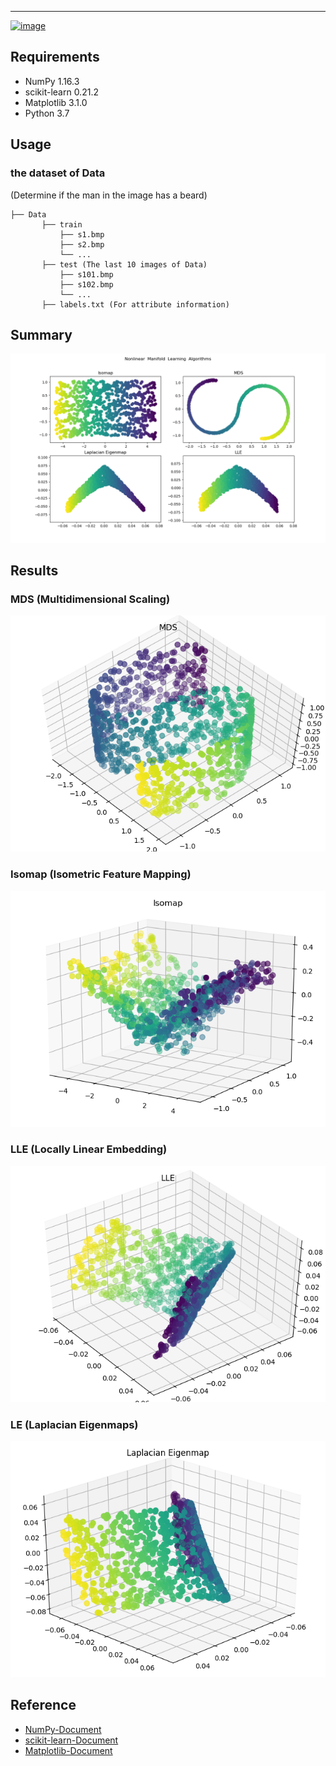 
--------------------------------------------------------------------------------
[![image](https://img.shields.io/pypi/l/requests.svg)](https://pypi.org/project/requests/)
## Requirements
* NumPy 1.16.3
* scikit-learn 0.21.2
* Matplotlib 3.1.0
* Python 3.7

## Usage
### the dataset of Data
(Determine if the man in the image has a beard)
```
├── Data
       ├── train
           ├── s1.bmp 
           ├── s2.bmp
           └── ...
       ├── test (The last 10 images of Data)
           ├── s101.bmp 
           ├── s102.bmp
           └── ...
       ├── labels.txt (For attribute information) 
```


## Summary
![overview](./assets/Manifold_2D_Updated2.png)

## Results 
### MDS (Multidimensional Scaling)
![mds](./assets/MDS_3D.png)

### Isomap (Isometric Feature Mapping)
![isomap](./assets/Isonmap_3D.png)

### LLE (Locally Linear Embedding)
![lle](./assets/LLE_3D.png)

### LE (Laplacian Eigenmaps)
![isomap](./assets/LE_3D.png)

## Reference
* [NumPy-Document](https://www.numpy.org/devdocs/reference/index.html)
* [scikit-learn-Document](https://scikit-learn.org/stable/_downloads/scikit-learn-docs.pdf)
* [Matplotlib-Document](https://matplotlib.org/3.1.0/users/index.html)



 


